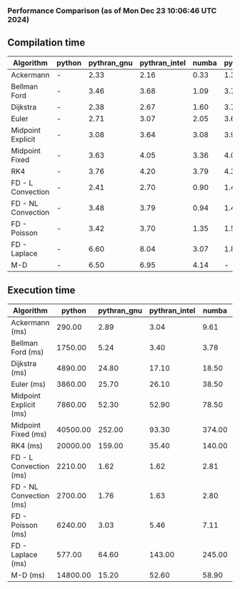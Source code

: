 ### Performance Comparison (as of Mon Dec 23 10:06:46 UTC 2024)
## Compilation time
Algorithm                 | python                    | pythran_gnu               | pythran_intel             | numba                     | pyccel_fortran_gnu        | pyccel_c_gnu              | pyccel_fortran_intel      | pyccel_c_intel           
------------------------- | ------------------------- | ------------------------- | ------------------------- | ------------------------- | ------------------------- | ------------------------- | ------------------------- | -------------------------
Ackermann                 | -                         | 2.33                      | 2.16                      | 0.33                      | 1.33                      | 1.30                      | 1.44                      | 1.38                     
Bellman Ford              | -                         | 3.46                      | 3.68                      | 1.09                      | 3.71                      | 3.96                      | 3.84                      | 4.02                     
Dijkstra                  | -                         | 2.38                      | 2.67                      | 1.60                      | 3.70                      | 3.99                      | 3.88                      | 4.02                     
Euler                     | -                         | 2.71                      | 3.07                      | 2.05                      | 3.69                      | 4.01                      | 3.82                      | 4.00                     
Midpoint Explicit         | -                         | 3.08                      | 3.64                      | 3.08                      | 3.90                      | 4.21                      | 4.03                      | 4.22                     
Midpoint Fixed            | -                         | 3.63                      | 4.05                      | 3.36                      | 4.02                      | 4.27                      | 4.09                      | 4.29                     
RK4                       | -                         | 3.76                      | 4.20                      | 3.79                      | 4.37                      | 4.62                      | 4.46                      | 4.68                     
FD - L Convection         | -                         | 2.41                      | 2.70                      | 0.90                      | 1.45                      | 4.07                      | 1.65                      | 4.06                     
FD - NL Convection        | -                         | 3.48                      | 3.79                      | 0.94                      | 1.48                      | 4.09                      | 1.74                      | 4.16                     
FD - Poisson              | -                         | 3.42                      | 3.70                      | 1.35                      | 1.52                      | 4.06                      | 2.86                      | 4.02                     
FD - Laplace              | -                         | 6.60                      | 8.04                      | 3.07                      | 1.85                      | 4.37                      | 2.12                      | 4.28                     
M-D                       | -                         | 6.50                      | 6.95                      | 4.14                      | -                         | -                         | -                         | -                        

## Execution time
Algorithm                 | python                    | pythran_gnu               | pythran_intel             | numba                     | pyccel_fortran_gnu        | pyccel_c_gnu              | pyccel_fortran_intel      | pyccel_c_intel           
------------------------- | ------------------------- | ------------------------- | ------------------------- | ------------------------- | ------------------------- | ------------------------- | ------------------------- | -------------------------
Ackermann (ms)            | 290.00                    | 2.89                      | 3.04                      | 9.61                      | 1.55                      | 1.59                      | 9.54                      | 4.33                     
Bellman Ford (ms)         | 1750.00                   | 5.24                      | 3.40                      | 3.78                      | 2.94                      | 5.92                      | -                         | 19.10                    
Dijkstra (ms)             | 4890.00                   | 24.80                     | 17.10                     | 18.50                     | 18.60                     | 29.70                     | -                         | 21.10                    
Euler (ms)                | 3860.00                   | 25.70                     | 26.10                     | 38.50                     | 15.80                     | 143.00                    | 14.10                     | 129.00                   
Midpoint Explicit (ms)    | 7860.00                   | 52.30                     | 52.90                     | 78.50                     | 23.40                     | 282.00                    | 16.10                     | 252.00                   
Midpoint Fixed (ms)       | 40500.00                  | 252.00                    | 93.30                     | 374.00                    | 75.90                     | 1410.00                   | 59.00                     | 1210.00                  
RK4 (ms)                  | 20000.00                  | 159.00                    | 35.40                     | 140.00                    | 34.00                     | 483.00                    | 38.70                     | 401.00                   
FD - L Convection (ms)    | 2210.00                   | 1.62                      | 1.62                      | 2.81                      | 1.70                      | 1.83                      | -                         | 4.12                     
FD - NL Convection (ms)   | 2700.00                   | 1.76                      | 1.63                      | 2.80                      | 1.97                      | 1.99                      | -                         | 4.09                     
FD - Poisson (ms)         | 6240.00                   | 3.03                      | 5.46                      | 7.11                      | 2.78                      | 3.76                      | -                         | 4.94                     
FD - Laplace (ms)         | 577.00                    | 64.60                     | 143.00                    | 245.00                    | 58.90                     | 256.00                    | -                         | 273.00                   
M-D (ms)                  | 14800.00                  | 15.20                     | 52.60                     | 58.90                     | -                         | -                         | -                         | -                        
